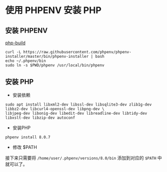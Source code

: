 # 使用 PHPENV 安装 PHP

## 安装 PHPENV

[php-build](https://github.com/php-build/php-build)

```shell
curl -L https://raw.githubusercontent.com/phpenv/phpenv-installer/master/bin/phpenv-installer | bash
echo ~/.phpenv/bin
sudo ln -s $PWD/phpenv /usr/local/bin/phpenv
```

## 安装 PHP

- 安装依赖

```shell
sudo apt install libxml2-dev libssl-dev libsqlite3-dev zlib1g-dev libbz2-dev libcurl4-openssl-dev libpng-dev \
libjpeg-dev libonig-dev libedit-dev libreadline-dev libtidy-dev libxslt-dev libzip-dev autoconf
```

- 安装PHP

```shell
phpenv install 8.0.7
```

- 修改 $PATH

接下来只需要将 `/home/user/.phpenv/versions/8.0/bin` 添加到对应的 `$PATH` 中就可以了。


